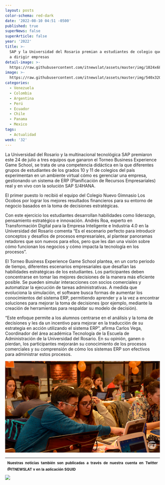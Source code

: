 ```yaml
---
layout: posts
color-schema: red-dark
date: '2022-08-10 04:51 -0500'
published: true
superNews: false
superArticle: false
year: '2022'
title: >-
  SAP y la Universidad del Rosario premian a estudiantes de colegio que ‘juegan’
  a dirigir empresas 
detail-image: >-
  https://raw.githubusercontent.com/itnewslat/assets/master/img/1024x680/ninos-con-laptop-g.jpg
image: >-
  https://raw.githubusercontent.com/itnewslat/assets/master/img/540x320/ninos-con-laptop-p.jpg
categories:
  - Venezuela
  - Colombia
  - Argentina
  - Perú
  - Ecuador
  - Chile
  - Panama
  - Mexico
tags:
  - Actualidad
week: '32'
---
```

La Universidad del Rosario y la multinacional tecnológica SAP premiaron este 24 de julio a tres equipos que ganaron el Torneo Business Experience Game School, se trata de una competencia didáctica en la que diferentes grupos de estudiantes de los grados 10 y 11 de colegios del país experimentan en un ambiente virtual cómo es gerenciar una empresa, gestionando un sistema de ERP (Planificación de Recursos Empresariales) real y en vivo con la solución SAP S/4HANA.
 
El primer puesto lo recibió el equipo del  Colegio Nuevo Gimnasio Los Ocobos por lograr los mejores resultados financieros para su entorno de negocio basados en la toma de decisiones estratégicas. 
 
Con este ejercicio los estudiantes desarrollan habilidades como liderazgo, pensamiento estratégico e innovación. Andrés Roa, experto en Transformación Digital para la Empresa Inteligente e Industria 4.0 en la Universidad del Rosario comenta “Es el escenario perfecto para introducir conceptos y desafíos de procesos empresariales, al plantear panoramas retadores que son nuevos para ellos, pero que les dan una visión sobre cómo funcionan los negocios y cómo impacta la tecnología en los procesos”.
 
El Torneo Business Experience Game School plantea, en un corto periodo de tiempo, diferentes escenarios empresariales que desafían las habilidades estratégicas de los estudiantes. Los participantes deben concentrarse en tomar las mejores decisiones de la manera más eficiente posible. Se pueden simular interacciones con socios comerciales y automatizar la ejecución de tareas administrativas. A medida que evoluciona la simulación, el software busca formas de aumentar los conocimientos del sistema ERP, permitiendo aprender y a la vez a encontrar soluciones para mejorar la toma de decisiones (por ejemplo, mediante la creación de herramientas para respaldar su modelo de decisión).
 
“Este enfoque permite a los alumnos centrarse en el análisis y la toma de decisiones y les da un incentivo para mejorar en la traducción de su estrategia en acción utilizando el sistema ERP”, afirma Carlos Vega, Coordinador del área académica Tecnología de la Escuela de Administración de la Universidad del Rosario. En su opinión, ganen o pierdan, los participantes mejorarán su conocimiento de los procesos comerciales y su comprensión de cómo los sistemas ERP son efectivos para administrar estos procesos.
 
 
![](https://raw.githubusercontent.com/itnewslat/assets/master/img/540x320/ninos-con-laptop-p.jpg)

<table style="height: 42px;" width="569">
<tbody>
<tr>
<td style="text-align: justify;"><sub><strong>Nuestras noticias también son publicadas a través de nuestra cuenta en Twitter <a href="https://twitter.com/itnewslat?lang=es">@ITNEWSLAT</a> y en la aplicación <a href="https://squidapp.co/en/">SQUID</a></strong></sub></td>
</tr>
</tbody>
</table>

<img src="https://tracker.metricool.com/c3po.jpg?hash=56f88a41e39ab42c063cc51676587a04"/>